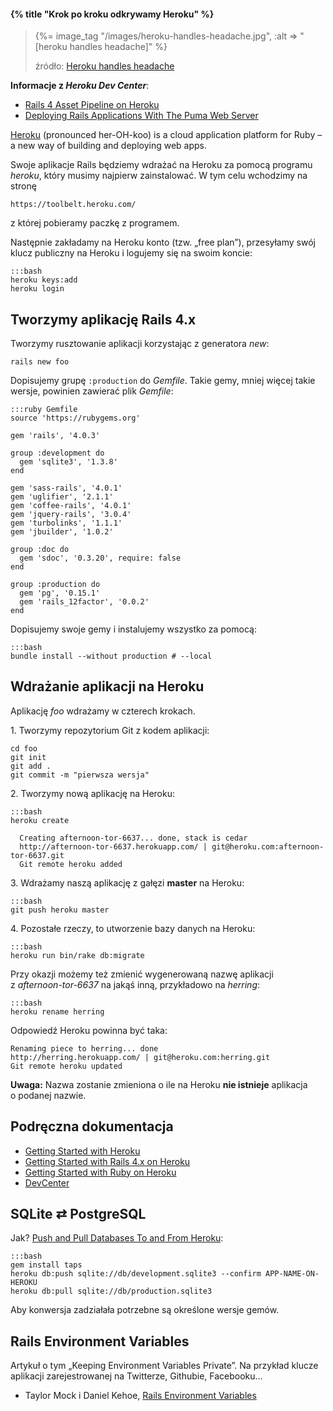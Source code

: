 #### {% title "Krok po kroku odkrywamy Heroku" %}

<blockquote>
 <p>
  {%= image_tag "/images/heroku-handles-headache.jpg", :alt => "[heroku handles headache]" %}
 </p>
 <p class="author">źródło: <a href="http://robots.thoughtbot.com/post/159805997/heroku-wearing-suspenders">Heroku handles headache</a></p>
</blockquote>

**Informacje z *Heroku Dev Center***:

* [Rails 4 Asset Pipeline on Heroku](https://devcenter.heroku.com/articles/rails-4-asset-pipeline)
* [Deploying Rails Applications With The Puma Web Server](https://devcenter.heroku.com/articles/deploying-rails-applications-with-the-puma-web-server)

[Heroku](http://heroku.com/) (pronounced her-OH-koo) is a cloud application platform for
Ruby – a new way of building and deploying web apps.

Swoje aplikacje Rails będziemy wdrażać na Heroku za pomocą programu *heroku*,
który musimy najpierw zainstalować. W tym celu wchodzimy na stronę

    https://toolbelt.heroku.com/

z której pobieramy paczkę z programem.

Następnie zakładamy na Heroku konto (tzw. „free plan”),
przesyłamy swój klucz publiczny na Heroku
i logujemy się na swoim koncie:

    :::bash
    heroku keys:add
    heroku login


## Tworzymy aplikację Rails 4.x

Tworzymy rusztowanie aplikacji korzystając z generatora *new*:

    rails new foo

Dopisujemy grupę `:production` do *Gemfile*. Takie gemy,
mniej więcej takie wersje, powinien zawierać plik *Gemfile*:

    :::ruby Gemfile
    source 'https://rubygems.org'

    gem 'rails', '4.0.3'

    group :development do
      gem 'sqlite3', '1.3.8'
    end

    gem 'sass-rails', '4.0.1'
    gem 'uglifier', '2.1.1'
    gem 'coffee-rails', '4.0.1'
    gem 'jquery-rails', '3.0.4'
    gem 'turbolinks', '1.1.1'
    gem 'jbuilder', '1.0.2'

    group :doc do
      gem 'sdoc', '0.3.20', require: false
    end

    group :production do
      gem 'pg', '0.15.1'
      gem 'rails_12factor', '0.0.2'
    end

Dopisujemy swoje gemy i instalujemy wszystko za pomocą:

    :::bash
    bundle install --without production # --local


## Wdrażanie aplikacji na Heroku

Aplikację *foo* wdrażamy w czterech krokach.

1\. Tworzymy repozytorium Git z kodem aplikacji:

    cd foo
    git init
    git add .
    git commit -m "pierwsza wersja"

2\. Tworzymy nową aplikację na Heroku:

    :::bash
    heroku create

      Creating afternoon-tor-6637... done, stack is cedar
      http://afternoon-tor-6637.herokuapp.com/ | git@heroku.com:afternoon-tor-6637.git
      Git remote heroku added

3\. Wdrażamy naszą aplikację z gałęzi **master** na Heroku:

    :::bash
    git push heroku master

4\. Pozostałe rzeczy, to utworzenie bazy danych na Heroku:

    :::bash
    heroku run bin/rake db:migrate

Przy okazji możemy też zmienić wygenerowaną nazwę aplikacji
z *afternoon-tor-6637* na jakąś inną, przykładowo na *herring*:

    :::bash
    heroku rename herring

Odpowiedź Heroku powinna być taka:

    Renaming piece to herring... done
    http://herring.herokuapp.com/ | git@heroku.com:herring.git
    Git remote heroku updated

**Uwaga:** Nazwa zostanie zmieniona o ile na Heroku **nie istnieje**
aplikacja o podanej nazwie.


## Podręczna dokumentacja

* [Getting Started with Heroku](https://devcenter.heroku.com/articles/quickstart)
* [Getting Started with Rails 4.x on Heroku](https://devcenter.heroku.com/articles/rails4)
* [Getting Started with Ruby on Heroku](https://devcenter.heroku.com/articles/ruby)
* [DevCenter](http://devcenter.heroku.com/)


## SQLite ⇄ PostgreSQL

Jak? [Push and Pull Databases To and From Heroku](http://blog.heroku.com/archives/2009/3/18/push_and_pull_databases_to_and_from_heroku/):

    :::bash
    gem install taps
    heroku db:push sqlite://db/development.sqlite3 --confirm APP-NAME-ON-HEROKU
    heroku db:pull sqlite://db/production.sqlite3

Aby konwersja zadziałała potrzebne są określone wersje gemów.


## Rails Environment Variables

Artykuł o tym „Keeping Environment Variables Private”. Na przykład
klucze aplikacji zarejestrowanej na Twitterze, Githubie, Facebooku…

* Taylor Mock i Daniel Kehoe,
  [Rails Environment Variables](http://railsapps.github.com/rails-environment-variables.html)

<!--

# TODO

## Kilka kont na heroku (newsletter, 01.2011)

Many of us have multiple Heroku accounts - one for personal projects,
one for work (or for each client, in some cases). Our very own David
Dollar wrote the
[heroku-accounts](https://github.com/ddollar/heroku-accounts)
plugin to help ease switching between them. No more shell scripts to
switch symbolic links! (What, you didn't do that? Guess it was just
me, then.)


# Bardziej realistyczny przykład „workflow”

Dla przykładowej aplikacji Rails o nazwie „Znajomi” rozważmy taki scenariusz:


{%= image_tag "/images/development-production.png", :alt => "[Heroku handles production]" %}

Nowa aplikacja:

    rails new znajomi
    cd znajomi
    ... edycja Gemfile – development: nifty-generators ...
    bundle install --path=HOME/.gems
    rails generate nifty:layout
    rails generate nifty:scaffold connection login:string github:string www:string
    bundle install  # mocha
    rake db:migrate
    rm public/index.html
    ... edycja config/routes.rb – ustawiamy :root na connections#index ...
    rails server -p 3000

Jeśli wszystko działa, to:

    git init
    git add .
    git commit -m "pierwsza wrzutka"
    cd ..
    git clone --bare znajomi znajomi.git
    cd znajomi.git ; git gc ; cd ..
    scp -r znajomi.git wbzyl@sigma.ug.edu.pl:public_git/
    rm -r znajomi znajomi.git       # dla początkujących mv ..gdzieś tam na przechowanie
    git clone wbzyl@sigma.ug.edu.pl:public_git/znajomi.git
    cd znajomi
    ... bundler, migracja ...
    git tag v1.0
    git checkout -b production
    git checkout master           # w zasadzie niepotrzebne
    git push
    git push origin production

Zmieniamy kolor tła na gałęziach:

    git checkout production
    ... edycja public/stylesheets/application.css – zielony #97d077 ...
    git add .
    git commit -m "production: zielony kolor tła"
    git push
    git checkout master
    ... edycja public/stylesheets/application.css – żółty #ffe599 ...
    git add .
    git commit -m "production: żółty kolor tła"
    git push

Heroku – production:

    heroku create znajomi
    Creating znajomi... done
    http://znajomi.heroku.com/ | git@heroku.com:znajomi.git
    ? Git remote heroku added

Od razu poprawiamy w *.git/config*, to co zostało dopisane przez to polecenie:

    [remote "heroku"]
    url = git@heroku.com:znajomi.git
    fetch = +refs/heads/*:refs/remotes/heroku/*

na:

    [remote "production"]
    url = git@heroku.com:znajomi.git
    fetch = +refs/heads/*:refs/remotes/heroku/*

Wdrażamy gałąź production na *http://znajomi.heroku.com*:

    git push production production:master

Zobacz też [Deploying with Git](http://devcenter.heroku.com/articles/git).

Migrujemy:

    heroku rake db:migrate --app znajomi

Sprawdzamy jak to działa na heroku:

    http://znajomi.heroku.com


## Istotna uwaga!

Powyżej przyjęliśmy pewne konwencje. Teraz powinniśmy się jakoś
zabezpieczyć przed błędem omyłkowego wdrożenia kodu
z gałęzi master na Heroku.

Pomocne może być przygotowanie dwóch zadań rake:

    rake sigma:push
    rake heroku:push

i używanie ich zamiast poleceń git.

W tym celu dopiszemy do pliku *Rakefile*:

    :::ruby
    namespace "sigma" do
      desc "Push zmiany w repo na Sigmę"
      task "push" do
        system("git", "push")
      end
    end

    namespace "heroku" do
      desc "Push zmiany na gałęzi production na Heroku"
      task "push" do
        system("git", "push", "production", "production:master")
      end
    end

-->

